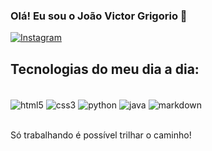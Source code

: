 ### Olá! Eu sou o João Victor Grigorio 👋

[![Instagram](https://img.shields.io/badge/Instagram-E4405F?style=for-the-badge&logo=instagram&logoColor=white)](https://www.instagram.com/joaovictor_grigorio)

## Tecnologias do meu dia a dia:

<div style="display: inline_block"><br/>
    <img align="center" alt="html5" src="https://img.shields.io/badge/HTML5-E34F26?style=for-the-badge&logo=html5&logoColor=white" />
    <img align="center" alt="css3" src="https://img.shields.io/badge/CSS3-1572B6?style=for-the-badge&logo=css3&logoColor=white" />
    <img align="center" alt="python" src="https://img.shields.io/badge/Python-14354C?style=for-the-badge&logo=python&logoColor=white" />
    <img align="center" alt="java" src="https://img.shields.io/badge/Java-ED8B00?style=for-the-badge&logo=openjdk&logoColor=white" />
    <img align="center" alt="markdown" src="https://img.shields.io/badge/Markdown-000000?style=for-the-badge&logo=markdown&logoColor=white" />
    
</div><br/>

Só trabalhando é possível trilhar o caminho!
